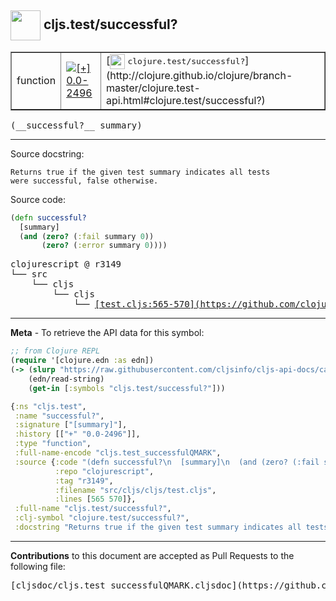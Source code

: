 ## <img width="48px" valign="middle" src="http://i.imgur.com/Hi20huC.png"> cljs.test/successful?

 <table border="1">
<tr>

<td>function</td>
<td><a href="https://github.com/cljsinfo/cljs-api-docs/tree/0.0-2496"><img valign="middle" alt="[+] 0.0-2496" src="https://img.shields.io/badge/+-0.0--2496-lightgrey.svg"></a> </td>
<td>
[<img height="24px" valign="middle" src="http://i.imgur.com/1GjPKvB.png"> <samp>clojure.test/successful?</samp>](http://clojure.github.io/clojure/branch-master/clojure.test-api.html#clojure.test/successful?)
</td>
</tr>
</table>

 <samp>
(__successful?__ summary)<br>
</samp>

---




Source docstring:

```
Returns true if the given test summary indicates all tests
were successful, false otherwise.
```

Source code:

```clj
(defn successful?
  [summary]
  (and (zero? (:fail summary 0))
       (zero? (:error summary 0))))
```

 <pre>
clojurescript @ r3149
└── src
    └── cljs
        └── cljs
            └── <ins>[test.cljs:565-570](https://github.com/clojure/clojurescript/blob/r3149/src/cljs/cljs/test.cljs#L565-L570)</ins>
</pre>


---

__Meta__ - To retrieve the API data for this symbol:

```clj
;; from Clojure REPL
(require '[clojure.edn :as edn])
(-> (slurp "https://raw.githubusercontent.com/cljsinfo/cljs-api-docs/catalog/cljs-api.edn")
    (edn/read-string)
    (get-in [:symbols "cljs.test/successful?"]))
```

```clj
{:ns "cljs.test",
 :name "successful?",
 :signature ["[summary]"],
 :history [["+" "0.0-2496"]],
 :type "function",
 :full-name-encode "cljs.test_successfulQMARK",
 :source {:code "(defn successful?\n  [summary]\n  (and (zero? (:fail summary 0))\n       (zero? (:error summary 0))))",
          :repo "clojurescript",
          :tag "r3149",
          :filename "src/cljs/cljs/test.cljs",
          :lines [565 570]},
 :full-name "cljs.test/successful?",
 :clj-symbol "clojure.test/successful?",
 :docstring "Returns true if the given test summary indicates all tests\nwere successful, false otherwise."}

```

---

__Contributions__ to this document are accepted as Pull Requests to the following file:

 <pre>
[cljsdoc/cljs.test_successfulQMARK.cljsdoc](https://github.com/cljsinfo/cljs-api-docs/blob/master/cljsdoc/cljs.test_successfulQMARK.cljsdoc)
</pre>

